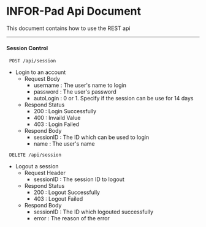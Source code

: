 # INFOR-Pad Api Document
This document contains how to use the REST api
***
#### Session Control
```
 POST /api/session
```
 * Login to an account
	 * Request Body
	 	* username : The user's name to login
	 	* password : The user's password
	 	* autoLogin : 0 or 1. Specify if the session can be use for 14 days
	 * Respond Status
	 	* 200 : Login Successfully
	 	* 400 : Invaild Value
	 	* 403 : Login Failed
	 * Respond Body
	 	* sessionID : The ID which can be used to login
	 	* name : The user's name

```
 DELETE /api/session
```
 * Logout a session
	 * Request Header
	 	* sessionID : The session ID to logout
	 * Respond Status
	 	* 200 : Logout Successfully
	 	* 403 : Logout Failed
	 * Respond Body
	 	* sessionID : The ID which logouted successfully
        * error : The reason of the error
